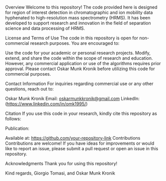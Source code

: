 Overview
Welcome to this repository! The code provided here is designed for region of interest detection in chromatographic and ion mobility data hyphenated to high-resolution mass spectrometry (HRMS). It has been developed to support research and innovation in the field of separation science and data processing of HRMS.

License and Terms of Use
The code in this repository is open for non-commercial research purposes. You are encouraged to:

Use the code for your academic or personal research projects.
Modify, extend, and share the code within the scope of research and education.
However, any commercial application or use of the algorithms requires prior approval. Please contact Oskar Munk Kronik before utilizing this code for commercial purposes.

Contact Information
For inquiries regarding commercial use or any other questions, reach out to:

Oskar Munk Kronik
Email: oskarmunkkronik@gmail.com
LinkedIn: (https://www.linkedin.com/in/omk1995/)

Citation
If you use this code in your research, kindly cite this repository as follows:

Publication:

Available at: https://github.com/your-repository-link
Contributions
Contributions are welcome! If you have ideas for improvements or would like to report an issue, please submit a pull request or open an issue in this repository.

Acknowledgments
Thank you for using this repository! 

Kind regards,
Giorgio Tomasi, and Oskar Munk Kronik